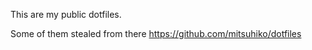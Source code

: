 This are my public dotfiles.

Some of them stealed from there https://github.com/mitsuhiko/dotfiles



